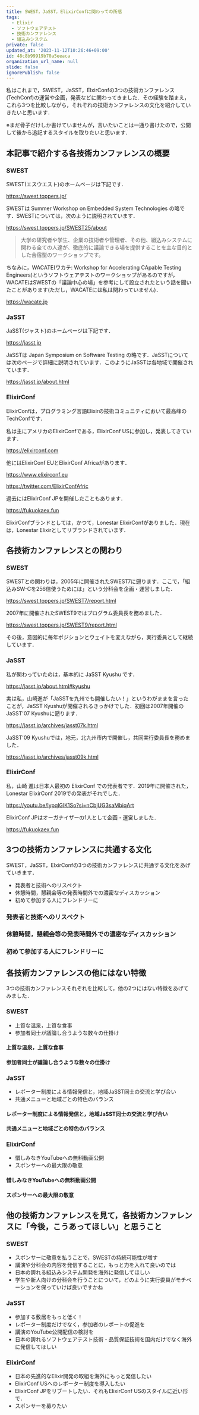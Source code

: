 ```yaml
---
title: SWEST，JaSST，ElixirConfに関わっての所感
tags:
  - Elixir
  - ソフトウェアテスト
  - 技術カンファレンス
  - 組込みシステム
private: false
updated_at: '2023-11-12T10:26:46+09:00'
id: 48c8b99919b70a5eeaca
organization_url_name: null
slide: false
ignorePublish: false
---
```

私はこれまで，SWEST，JaSST，ElxirConfの3つの技術カンファレンス(TechConf)の運営や企画，発表などに関わってきました．その経験を踏まえ，これら3つを比較しながら，それぞれの技術カンファレンスの文化を紹介していきたいと思います．

※まだ骨子だけしか書けていませんが，言いたいことは一通り書けたので，公開して後から追記するスタイルを取りたいと思います．

## 本記事で紹介する各技術カンファレンスの概要

### SWEST

SWEST(エスウエスト)のホームページは下記です．

https://swest.toppers.jp/

SWESTは Summer Workshop on Embedded System Technologies の略です．SWESTについては，次のように説明されています．

https://swest.toppers.jp/SWEST25/about

> 大学の研究者や学生、企業の技術者や管理者、その他、組込みシステムに関わる全ての人達が、徹底的に議論できる場を提供することを主な目的とした合宿型のワークショップです。

ちなみに，WACATE(ワカテ: Workshop for Accelerating CApable Testing Engineers)というソフトウェアテストのワークショップがあるのですが，WACATEはSWESTの「議論中心の場」を参考にして設立されたという話を聞いたことがあります(ただし，WACATEには私は関わっていません)．

https://wacate.jp

### JaSST

JaSST(ジャスト)のホームページは下記です．

https://jasst.jp

JaSSTは Japan Symposium on Software Testing の略です．JaSSTについては次のページで詳細に説明されています．このようにJaSSTは各地域で開催されています．

https://jasst.jp/about.html


### ElixirConf

ElixirConfは，プログラミング言語Elixirの技術コミュニティにおいて最高峰のTechConfです．

私は主にアメリカのElixirConfである，ElixirConf USに参加し，発表してきています．

https://elixirconf.com

他にはElixirConf EUとElixirConf Africaがあります．

https://www.elixirconf.eu

https://twitter.com/ElixirConfAfric

過去にはElixirConf JPを開催したこともあります．

https://fukuokaex.fun

ElixirConfブランドとしては，かつて，Lonestar ElixirConfがありました．現在は，Lonestar Elixirとしてリブランドされています．

## 各技術カンファレンスとの関わり

### SWEST

SWESTとの関わりは，2005年に開催されたSWEST7に遡ります．ここで，「組込みSW-Cを256倍使うためには」という分科会を企画・運営しました．

https://swest.toppers.jp/SWEST7/report.html

2007年に開催されたSWEST9ではプログラム委員長を務めました．

https://swest.toppers.jp/SWEST9/report.html

その後，意図的に毎年ポジションとウェイトを変えながら，実行委員として継続しています．

### JaSST

私が関わっていたのは，基本的に JaSST Kyushu です．

https://jasst.jp/about.html#kyushu

実は私，山崎進が「JaSSTを九州でも開催したい！」というわがままを言ったことが，JaSST Kyushuが開催されるきっかけでした．初回は2007年開催のJaSST'07 Kyushuに遡ります．

https://jasst.jp/archives/jasst07k.html

JaSST'09 Kyushuでは，地元，北九州市内で開催し，共同実行委員長を務めました．

https://jasst.jp/archives/jasst09k.html

### ElixirConf

私，山崎 進は日本人最初の ElixirConf での発表者です．2019年に開催された，Lonestar ElixirConf 2019での発表がそれでした．

https://youtu.be/lypqlGlK1So?si=nCbjUG3saMbiqArt

ElixirConf JPはオーガナイザーの1人として企画・運営しました．

https://fukuokaex.fun


## 3つの技術カンファレンスに共通する文化

SWEST，JaSST，ElxirConfの3つの技術カンファレンスに共通する文化をあげていきます．

* 発表者と技術へのリスペクト
* 休憩時間，懇親会等の発表時間外での濃密なディスカッション
* 初めて参加する人にフレンドリーに

### 発表者と技術へのリスペクト

### 休憩時間，懇親会等の発表時間外での濃密なディスカッション

### 初めて参加する人にフレンドリーに

## 各技術カンファレンスの他にはない特徴

3つの技術カンファレンスそれぞれを比較して，他の2つにはない特徴をあげてみました．

### SWEST

* 上質な温泉，上質な食事
* 参加者同士が議論し合うような数々の仕掛け

#### 上質な温泉，上質な食事

#### 参加者同士が議論し合うような数々の仕掛け

### JaSST

* レポーター制度による情報発信と，地域JaSST同士の交流と学び合い
* 共通メニューと地域ごとの特色のバランス

#### レポーター制度による情報発信と，地域JaSST同士の交流と学び合い

#### 共通メニューと地域ごとの特色のバランス

### ElixirConf

* 惜しみなきYouTubeへの無料動画公開
* スポンサーへの最大限の敬意

#### 惜しみなきYouTubeへの無料動画公開

#### スポンサーへの最大限の敬意

## 他の技術カンファレンスを見て，各技術カンファレンスに「今後，こうあってほしい」と思うこと

### SWEST

* スポンサーに敬意を払うことで，SWESTの持続可能性が増す
* 講演や分科会の内容を発信することに，もっと力を入れて良いのでは
* 日本の誇れる組込みシステム開発を海外に発信してほしい
* 学生や新人向けの分科会を行うことについて，どのように実行委員がモチベーションを保っていけば良いですかね

### JaSST

* 参加する敷居をもっと低く！
* レポーター制度だけでなく，参加者のレポートの促進を
* 講演のYouTube公開配信の検討を
* 日本の誇れるソフトウェアテスト技術・品質保証技術を国内だけでなく海外に発信してほしい

### ElixirConf

* 日本の先進的なElixir開発の取組を海外にもっと発信したい
* ElixirConf USへのレポーター制度を導入したい
* ElixirConf JPをリブートしたい．それもElixirConf USのスタイルに近い形で．
* スポンサーを募りたい
